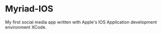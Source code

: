 # Myriad-IOS
My first social media app written with Apple's IOS Application development environment XCode.
